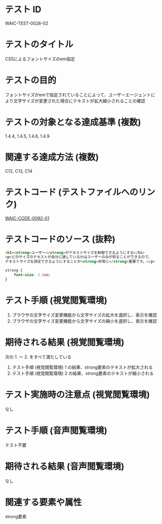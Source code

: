 # テスト ID

WAIC-TEST-0028-02

# テストのタイトル

CSSによるフォントサイズのem指定

# テストの目的

フォントサイズがemで指定されていることによって、ユーザーエージェントにより文字サイズが変更された場合にテキストが拡大縮小されることの確認

# テストの対象となる達成基準 (複数)

1.4.4, 1.4.5, 1.4.8, 1.4.9

# 関連する達成方法 (複数)

C12, C13, C14

# テストコード (テストファイルへのリンク)

[WAIC-CODE-0092-01](https://waic.github.io/as_test/WAIC-CODE/WAIC-CODE-0092-01.html)

# テストコードのソース (抜粋)

```HTML
<h1><strong>ユーザー</strong>がテキストサイズを制御できるようにする</h1>
<p>どのサイズのテキストが自分に適しているかはユーザーのみが知ることができるので、
テキストサイズを設定できるようにすることが<strong>非常に</strong>重要です。</p>
```

```CSS
strong {
	font-size: 1.6em;
}
```

# テスト手順 (視覚閲覧環境)

1. ブラウザの文字サイズ変更機能から文字サイズの拡大を選択し、表示を確認
2. ブラウザの文字サイズ変更機能から文字サイズの縮小を選択し、表示を確認

# 期待される結果 (視覚閲覧環境)

次の 1. ～ 2. をすべて満たしている

1. テスト手順 (視覚閲覧環境) 1 の結果、strong要素のテキストが拡大される
2. テスト手順 (視覚閲覧環境) 2 の結果、strong要素のテキストが縮小される

# テスト実施時の注意点 (視覚閲覧環境)

なし

# テスト手順 (音声閲覧環境)

テスト不要

# 期待される結果 (音声閲覧環境)

なし

# 関連する要素や属性

strong要素